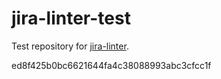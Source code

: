 # jira-linter-test

Test repository for [jira-linter].

[jira-linter]: /btwrk/jira-linter
ed8f425b0bc6621644fa4c38088993abc3cfcc1f
